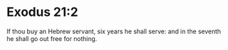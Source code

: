 # Exodus 21:2

If thou buy an Hebrew servant, six years he shall serve: and in the seventh he shall go out free for nothing.